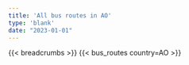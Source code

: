 ```yaml
---
title: 'All bus routes in AO'
type: 'blank'
date: "2023-01-01"
---
```


{{< breadcrumbs >}}
{{< bus_routes country=AO >}}
